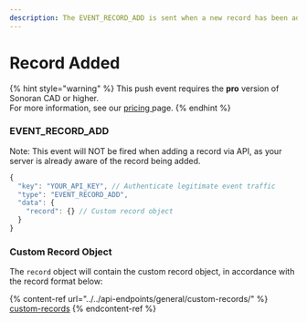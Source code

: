 ```yaml
---
description: The EVENT_RECORD_ADD is sent when a new record has been added in the CAD.
---
```


# Record Added

{% hint style="warning" %}
This push event requires the **pro** version of Sonoran CAD or higher.\
For more information, see our [pricing ](../../../../pricing/faq/)page.
{% endhint %}

### EVENT\_RECORD\_ADD

Note: This event will NOT be fired when adding a record via API, as your server is already aware of the record being added.

```javascript
{
  "key": "YOUR_API_KEY", // Authenticate legitimate event traffic
  "type": "EVENT_RECORD_ADD",
  "data": {
    "record": {} // Custom record object
  }
}
```

### Custom Record Object

The `record` object will contain the custom record object, in accordance with the record format below:

{% content-ref url="../../api-endpoints/general/custom-records/" %}
[custom-records](../../api-endpoints/general/custom-records/)
{% endcontent-ref %}

